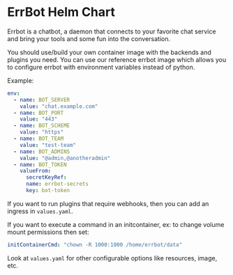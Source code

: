 # ErrBot Helm Chart

Errbot is a chatbot, a daemon that connects to your favorite chat service and bring your tools and some
fun into the conversation.

You should use/build your own container image with the backends and plugins you need. You can use our
reference errbot image which allows you to configure errbot with environment variables instead of python.

Example:

```yaml
env:
  - name: BOT_SERVER
    value: "chat.example.com"
  - name: BOT_PORT
    value: "443"
  - name: BOT_SCHEME
    value: "https"
  - name: BOT_TEAM
    value: "test-team"
  - name: BOT_ADMINS
    value: "@admin,@anotheradmin"
  - name: BOT_TOKEN
    valueFrom:
      secretKeyRef:
      name: errbot-secrets
      key: bot-token
```

If you want to run plugins that require webhooks, then you can add an ingress in `values.yaml`.

If you want to execute a command in an initcontainer, ex: to change volume mount permissions then set:

```yaml
initContainerCmd: "chown -R 1000:1000 /home/errbot/data"
```

Look at `values.yaml` for other configurable options like resources, image, etc.
